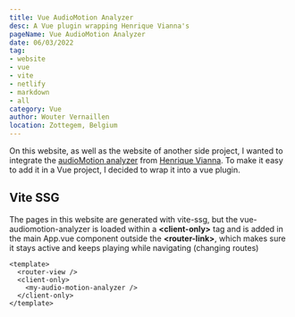 ```yaml
---
title: Vue AudioMotion Analyzer
desc: A Vue plugin wrapping Henrique Vianna's  
pageName: Vue AudioMotion Analyzer
date: 06/03/2022
tag:
- website
- vue
- vite
- netlify
- markdown
- all
category: Vue
author: Wouter Vernaillen
location: Zottegem, Belgium
---
```


On this website, as well as the website of another side project, I wanted to integrate the [audioMotion analyzer](https://audiomotion.dev/) from [Henrique Vianna](https://github.com/hvianna).
To make it easy to add it in a Vue project, I decided to wrap it into a vue plugin.

## Vite SSG

The pages in this website are generated with vite-ssg, but the vue-audiomotion-analyzer is loaded within a **\<client-only\>** tag and is added in the main App.vue component outside the **\<router-link\>**, which makes sure it stays active and keeps playing while navigating (changing routes)

```vue
<template>
  <router-view />
  <client-only>
    <my-audio-motion-analyzer />
  </client-only>
</template>
```
